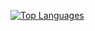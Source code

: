 [![Top Languages](https://github-readme-stats.vercel.app/api/top-langs/?username=vsabirov&layout=compact)](https://github.com/anuraghazra/github-readme-stats)

